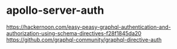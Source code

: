 # apollo-server-auth

https://hackernoon.com/easy-peasy-graphql-authentication-and-authorization-using-schema-directives-f28f1845da20
https://github.com/graphql-community/graphql-directive-auth
